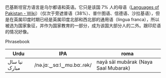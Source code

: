 
巴基斯坦官方语言是乌尔都语和英语。它只是该国 7% 人的母语（[Languages of Pakistan - Wiki](https://en.wikipedia.org/wiki/Languages_of_Pakistan)）（仅次于旁遮普语（38%）、普什图语、信德语、沙拉基语），但是在英属印度时期已经是英属印度北部和西北部的通用语（lingua franca），所以被选为国家象征，并作为国家教育的一部分，成为该国大部分人的二外。跟印尼语的情况好像。

Phrasebook

Urdu | IPA | roma
-|-|-
نیا سال مبارک | /nə.jɑː‿sɑːl‿mʊ.bɑː.ɾək/ | nayā sāl mubārak (Naya Saal Mubarak)
